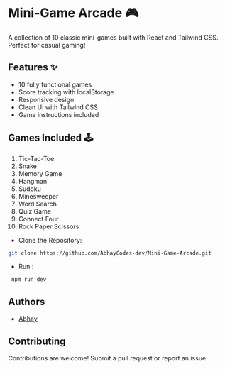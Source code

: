 # Mini-Game Arcade 🎮

A collection of 10 classic mini-games built with React and Tailwind CSS. Perfect for casual gaming!

## Features ✨
- 10 fully functional games  
- Score tracking with localStorage  
- Responsive design  
- Clean UI with Tailwind CSS  
- Game instructions included  

## Games Included 🕹️
1. Tic-Tac-Toe  
2. Snake  
3. Memory Game  
4. Hangman  
5. Sudoku  
6. Minesweeper  
7. Word Search  
8. Quiz Game  
9. Connect Four  
10. Rock Paper Scissors  

- Clone the Repository:

```bash
git clone https://github.com/AbhayCodes-dev/Mini-Game-Arcade.git
```

- Run :
```bash
 npm run dev
```

## Authors

- [Abhay](https://github.com/AbhayCodes-dev)


## Contributing

Contributions are welcome! Submit a pull request or report an issue.


